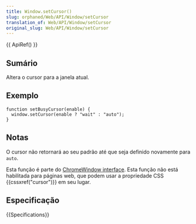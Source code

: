 ```yaml
---
title: Window.setCursor()
slug: orphaned/Web/API/Window/setCursor
translation_of: Web/API/Window/setCursor
original_slug: Web/API/Window/setCursor
---
```

{{ ApiRef() }}

## Sumário

Altera o cursor para a janela atual.

## Exemplo

```
function setBusyCursor(enable) {
  window.setCursor(enable ? "wait" : "auto");
}
```

## Notas

O cursor não retornará ao seu padrão até que seja definido novamente para `auto`.

Esta função é parte do [ChromeWindow interface](/pt-BR/docs/XPCOM_Interface_Reference/nsIDOMChromeWindow). Esta função não está habilitada para páginas web, que podem usar a propriedade CSS {{cssxref("cursor")}} em seu lugar.

## Especificação

{{Specifications}}
